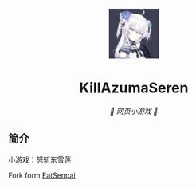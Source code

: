 <p align="center">
  <a href="https://github.com/H2Aoi/EatSenpai"><img src="https://github.com/H2Aoi/tuchuang/blob/master/img/Snipaste_2022-02-11_15-56-48.png" width="100" height="100" alt="EatKano"></a>
</p>
<div align="center">

# KillAzumaSeren

_🦌 网页小游戏 🥛_

</div>


## 简介

小游戏：怒斩东雪莲

Fork form [EatSenpai](https://github.com/kifuan/EatSenpai)
